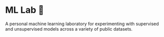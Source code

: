 # ML Lab 🧪

A personal machine learning laboratory for experimenting with supervised and unsupervised models across a variety of public datasets.
